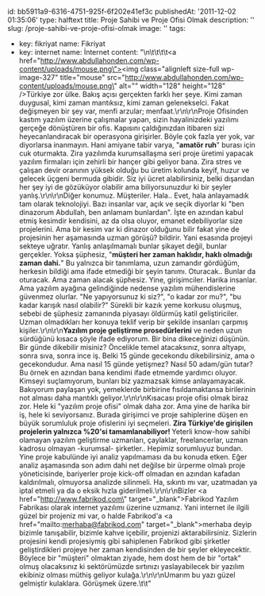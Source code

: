 id: bb5911a9-6316-4751-925f-6f202e41ef3c
publishedAt: '2011-12-02 01:35:06'
type: halftext
title: Proje Sahibi ve Proje Ofisi Olmak
description: ''
slug: /proje-sahibi-ve-proje-ofisi-olmak
image: ''
tags:
  - key: fikriyat
    name: Fikriyat
  - key: internet
    name: İnternet
content: "\n\t\t\t\t<a href=\"http://www.abdullahonden.com/wp-content/uploads/mouse.png\"><img class=\"alignleft size-full wp-image-327\" title=\"mouse\" src=\"http://www.abdullahonden.com/wp-content/uploads/mouse.png\" alt=\"\" width=\"128\" height=\"128\" /></a>Türkiye zor ülke. Bakış açısı gerçekten farklı her şeye. Kimi zaman duygusal, kimi zaman mantıksız, kimi zaman gelenekselci. Fakat değişmeyen bir şey var, menfi arzular; menfaat.\r\n\r\nProje Ofisinden kastım yazılım üzerine çalışmalar yapan, sizin hayalinizdeki yazılımı gerçeğe dönüştüren bir ofis. Kapısını çaldığınızdan itibaren sizi heyecanlandıracak bir operasyona girişirler. Böyle çok fazla yer yok, var diyorlarsa inanmayın. Hani amiyane tabir varya, \"<strong>amatör ruh</strong>\" burası için cuk oturmakta. Zira yazılımda kurumsallaşma seri proje üretimi yapacak yazılım firmaları için zehirli bir hançer gibi geliyor bana. Zira stres ve çalışan devir oranının yüksek olduğu bu üretim kolunda keyif, huzur ve gelecek üçgeni bermuda gibidir. Siz iyi ücret alabilirsiniz, belki dışarıdan her şey iyi de gözüküyor olabilir ama biliyorsunuzdur ki bir şeyler yanlış.\r\n\r\nDiğer konumuz. Müşteriler. Hala.. Evet, hala anlayamadık tam olarak teknolojiyi. Bazı insanlar var, açık ve seçik diyorlar ki \"ben dinazorum Abdullah, ben anlamam bunlardan\". İşte en azından kabul etmiş kesimdir kendisini, az da olsa oluyor, emanet edebiliyorlar size projelerini. Ama bir kesim var ki dinazor olduğunu bilir fakat yine de projesinin her aşamasında uzman görüşü? bildirir. Yani esasında projeyi sekteye uğratır. Yanlış anlaşılmamalı bunlar şikayet değil, bunlar gerçekler. Yoksa şüphesiz, \"<strong>müşteri her zaman haklıdır, haklı olmadığı zaman dahi.</strong>\" Bu yalnızca bir tanımlama, uzun zamandır gördüğüm, herkesin bildiği ama ifade etmediği bir şeyin tanımı. Oturacak.. Bunlar da oturacak. Ama zaman alacak şüphesiz. Yine, girişimciler. Harika insanlar. Ama yazılım ayağına gelindiğinde nedense yazılım mühendislerine güvenmez olurlar. \"Ne yapıyorsunuz ki siz?\", \"o kadar zor mu?\", \"bu kadar karışık nasıl olabilir?\" Sürekli bir kazık yeme korkusu oluşmuş, sebebi de şüphesiz zamanında piyasayı öldürmüş katil geliştiriciler. Uzman olmadıkları her konuya teklif verip bir şekilde insanları çarpmış kişiler.\r\n\r\n<strong>Yazılım proje geliştirme prosedürlerini</strong> ve neden uzun sürdüğünü kısaca şöyle ifade ediyorum. Bir bina dikeceğinizi düşünün. Bir günde dikebilir misiniz? Öncelikle temel atacaksınız, sonra altyapı, sonra sıva, sonra ince iş. Belki 15 günde gecekondu dikebilirsiniz, ama o gecekondudur. Ama nasıl 15 günde yetişmez? Nasıl 50 adam/gün tutar? Bu örnek en azından bana kendimi ifade etmemde yardımcı oluyor. Kimseyi suçlamıyorum, bunları biz yazmazsak kimse anlayamayacak. Bakıyorum paylaşan yok, yemeklerde birbirine fısıldamaktansa birilerinin not alması daha mantıklı geliyor.\r\n\r\nKısacası proje ofisi olmak biraz zor. Hele ki \"yazılım proje ofisi\" olmak daha zor. Ama yine de harika bir iş, hele ki seviyorsanız. Burada girişimci ve proje sahiplerine düşen en büyük sorumluluk proje ofislerini iyi seçmeleri. <strong>Zira Türkiye'de girişilen projelerin yalnızca %20'si tamamlanabiliyor! </strong>Yeterli know-how sahibi olamayan yazılım geliştirme uzmanları, çaylaklar, freelancerlar, uzman kadrosu olmayan -kurumsal- şirketler.. Hepimiz sorumluyuz bundan. Yine proje kabulünde iyi analiz yapılmaması da bu konuda etken. Eğer analiz aşamasında son adım dahi net değilse bir ürperme olmalı proje yöneticisinde, bariyerler proje kick-off olmadan en azından kafadan kaldırılmalı, olmuyorsa analizde silinmeli. Ha, sıkıntı mı var, uzatmadan ya iptal etmeli ya da o eksik hızla giderilmeli.\r\n\r\nBizler <a href=\"http://www.fabrikod.com\" target=\"_blank\">Fabrikod Yazılım Fabrikası</a> olarak internet yazılımı üzerine uzmanız. Yani internet ile ilgili güzel bir projeniz mi var, o halde Fabrikod'a <a href=\"mailto:merhaba@fabrikod.com\" target=\"_blank\">merhaba</a> deyip bizimle tanışabilir, bizimle kahve içebilir, projenizi aktarabilirsiniz. Sizlerin projesini kendi projesiymiş gibi sahiplenen Fabrikod gibi şirketler geliştirdikleri projeye her zaman kendisinden de bir şeyler ekleyecektir. Böylece bir \"müşteri\" olmaktan ziyade, hem dost hem de bir \"ortak\" olmuş olacaksınız ki sektörümüzde sırtınızı yaslayabilecek bir yazılım ekibiniz olması müthiş geliyor kulağa.\r\n\r\nUmarım bu yazı güzel gelmiştir kulaklara. Görüşmek üzere.\t\t"
